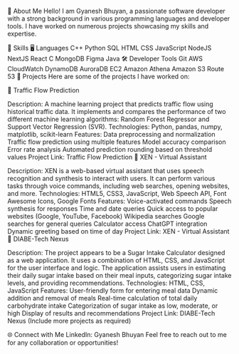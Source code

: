 🌟 About Me
Hello! I am Gyanesh Bhuyan, a passionate software developer with a strong background in various programming languages and developer tools. I have worked on numerous projects showcasing my skills and expertise.

🚀 Skills
🖥️ Languages
C++
Python
SQL
HTML
CSS
JavaScript
NodeJS
NextJS
React
C
MongoDB
Figma
Java
🛠️ Developer Tools
Git
AWS CloudWatch
DynamoDB
AuroraDB
EC2
Amazon Athena
Amazon S3
Route 53
💼 Projects
Here are some of the projects I have worked on:

🚀 Traffic Flow Prediction

Description: A machine learning project that predicts traffic flow using historical traffic data. It implements and compares the performance of two different machine learning algorithms: Random Forest Regressor and Support Vector Regression (SVR).
Technologies: Python, pandas, numpy, matplotlib, scikit-learn
Features:
Data preprocessing and normalization
Traffic flow prediction using multiple features
Model accuracy comparison
Error rate analysis
Automated prediction rounding based on threshold values
Project Link: Traffic Flow Prediction
🚀 XEN - Virtual Assistant

Description: XEN is a web-based virtual assistant that uses speech recognition and synthesis to interact with users. It can perform various tasks through voice commands, including web searches, opening websites, and more.
Technologies: HTML5, CSS3, JavaScript, Web Speech API, Font Awesome Icons, Google Fonts
Features:
Voice-activated commands
Speech synthesis for responses
Time and date queries
Quick access to popular websites (Google, YouTube, Facebook)
Wikipedia searches
Google searches for general queries
Calculator access
ChatGPT integration
Dynamic greeting based on time of day
Project Link: XEN - Virtual Assistant
🚀 DIABE-Tech Nexus

Description: The project appears to be a Sugar Intake Calculator designed as a web application. It uses a combination of HTML, CSS, and JavaScript for the user interface and logic. The application assists users in estimating their daily sugar intake based on their meal inputs, categorizing sugar intake levels, and providing recommendations.
Technologies: HTML, CSS, JavaScript
Features:
User-friendly form for entering meal data
Dynamic addition and removal of meals
Real-time calculation of total daily carbohydrate intake
Categorization of sugar intake as low, moderate, or high
Display of results and recommendations
Project Link: DIABE-Tech Nexus
(Include more projects as required)

🌐 Connect with Me
LinkedIn: Gyanesh Bhuyan
Feel free to reach out to me for any collaboration or opportunities!
